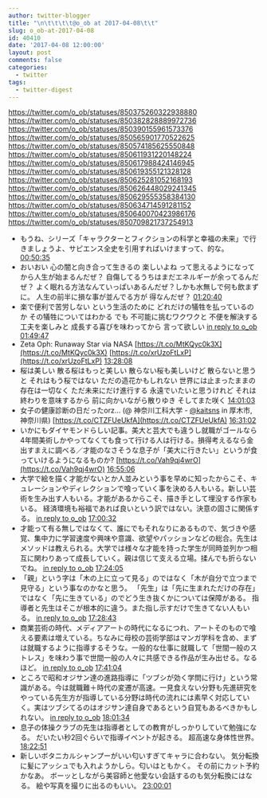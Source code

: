 ```yaml
---
author: twitter-blogger
title: "\n\t\t\t\t@o_ob at 2017-04-08\t\t"
slug: o_ob-at-2017-04-08
id: 40410
date: '2017-04-08 12:00:00'
layout: post
comments: false
categories:
  - twitter
tags:
  - twitter-digest
---
```


https://twitter.com/o_ob/statuses/850375260322938880 https://twitter.com/o_ob/statuses/850382828889972736 https://twitter.com/o_ob/statuses/850390155961573376 https://twitter.com/o_ob/statuses/850565901770522625 https://twitter.com/o_ob/statuses/850574185625550848 https://twitter.com/o_ob/statuses/850611931220148224 https://twitter.com/o_ob/statuses/850617988424146945 https://twitter.com/o_ob/statuses/850619355121328128 https://twitter.com/o_ob/statuses/850625281052168193 https://twitter.com/o_ob/statuses/850626448029241345 https://twitter.com/o_ob/statuses/850629555358384130 https://twitter.com/o_ob/statuses/850634714591281152 https://twitter.com/o_ob/statuses/850640070423986176 https://twitter.com/o_ob/statuses/850709821737254913  

*   もうね、シリーズ「キャラクターとフィクションの科学と幸福の未来」で行きましょうよ、サピエンス全史を引用すればいけますって、的な。 [00:50:35](https://twitter.com/o_ob/statuses/850375260322938880)
*   おいおい 心の闇と向き合って生きるの 楽しいよね って思えるようになってから人生が始まるんだぜ？ 自傷してるうちはまだエネルギーが余ってるんだぜ？ よく眠れる方法なんていっぱいあるんだぜ？しかも水無しで何も飲まずに。 人生の前半に損な事が並んでる方が 得なんだぜ？ [01:20:40](https://twitter.com/o_ob/statuses/850382828889972736)
*   楽で便利で苦労しない という生活のために どれだけの犠牲を払っているのか その犠牲についてはわかる でも 不可能に挑むワクワクと 不便を解決する工夫を楽しみと 成長する喜びを味わってから 言って欲しい [in reply to o_ob](https://twitter.com/o_ob/statuses/850382828889972736) [01:49:47](https://twitter.com/o_ob/statuses/850390155961573376)
*   Zeta Oph: Runaway Star via NASA [https://t.co/MtKQyc0k3X](https://t.co/MtKQyc0k3X) [https://t.co/xrUzoFtLxP](https://t.co/xrUzoFtLxP) [13:28:08](https://twitter.com/o_ob/statuses/850565901770522625)
*   桜は美しい 散る桜はもっと美しい 散らない桜も美しいけど 散らないと思うと それはもう桜ではない ただの造花かもしれない 世界には止まったままの 存在は一切なく ただ未来にだけ進行する 永遠でいたいと思うけれど それは終わりを意味するから 前に向かいながら散りゆき そしてまた咲く [14:01:03](https://twitter.com/o_ob/statuses/850574185625550848)
*   女子の健康診断の日だったorz... (@ 神奈川工科大学 - [@kaitsns](https://twitter.com/kaitsns) in 厚木市, 神奈川県) [https://t.co/CTZFUeUkfA](https://t.co/CTZFUeUkfA) [16:31:02](https://twitter.com/o_ob/statuses/850611931220148224)
*   いかにもダイヤモンドらしい記事。美大と芸大でも違うし就職がゴールなら4年間美術しかやってなくても食って行ける人は行ける。損得考えるなら金出すまえに調べる／才能のなさそうな息子が「美大に行きたい」というが食っていけるようになるものか? [https://t.co/Vah9qj4wrO](https://t.co/Vah9qj4wrO) [16:55:06](https://twitter.com/o_ob/statuses/850617988424146945)
*   大学で絵を描く才能がないとか人並みという事を早めに知ったからこそ、キュレーションやディレクションで喰っていく事を決める人もいる。新しい芸術を生み出す人もいる。才能があるからこそ、描き手として埋没する作家もいる。 経済環境も裕福であれば良いという訳ではない。決意の固さに関係する。 [in reply to o_ob](https://twitter.com/o_ob/statuses/850617988424146945) [17:00:32](https://twitter.com/o_ob/statuses/850619355121328128)
*   才能って有る無しではなくて、誰にでもそれなりにあるもので、気づきや感覚、集中力に学習速度や興味や意識、欲望やパッションなどの総合。先生はメソッドは教えられる。大学では様々な才能を持った学生が同時並列かつ相互に関わりあって成長していく。親は信じて支える立場。揉んでも折らないでね。 [in reply to o_ob](https://twitter.com/o_ob/statuses/850619355121328128) [17:24:05](https://twitter.com/o_ob/statuses/850625281052168193)
*   「親」という字は「木の上に立って見る」のではなく「木が自分で立つまで見守る」という事なのかなと思う。 「先生」は「先に生まれただけの存在」ではなく「先に生きている」のでどう生き抜くかについては保障がある。 指導者と先生はそこが根本的に違う。また指し示すだけで生きてない人もいる。 [in reply to o_ob](https://twitter.com/o_ob/statuses/850625281052168193) [17:28:43](https://twitter.com/o_ob/statuses/850626448029241345)
*   商業芸術の時代、メディアアートの時代になるにつれ、アートそのもので喰える要素は増えている。ちなみに母校の芸術学部はマンガ学科を含め、まずは就職するように指導するそうな。一般的な仕事に就職して「世間一般のストレス」を味わう事で世間一般の人々に共感できる作品が生み出せる。なるほど。 [in reply to o_ob](https://twitter.com/o_ob/statuses/850626448029241345) [17:41:04](https://twitter.com/o_ob/statuses/850629555358384130)
*   ところで昭和オジサン達の進路指導に「ツブシが効く学問に行け」という常識がある。今は就職難＋時代の変遷が高速。一見食えない分野も先進研究をやっている先生方が指導している分野は時代の流れには素早く対応していく。実はツブシてるのはオジサン達自身であるという自覚もあるべきかもしれない。 [in reply to o_ob](https://twitter.com/o_ob/statuses/850629555358384130) [18:01:34](https://twitter.com/o_ob/statuses/850634714591281152)
*   息子の体操クラブの先生は指導者としての教育がしっかりしていて勉強になる。 だいたい秒2回ぐらいで指導イベントが起きる。 超高速な身体性世界。 [18:22:51](https://twitter.com/o_ob/statuses/850640070423986176)
*   新しいボタニカルシャンプーがいい匂いすぎてキャラに合わない。 気分転換に髪にアッシュでも入れようかしら。匂いはともかく。 その前にカット予約かなあ。 ボーッとしながら美容師と他愛ない会話するのも気分転換にはなる。 絵や写真を撮りに出るのもいい。 [23:00:01](https://twitter.com/o_ob/statuses/850709821737254913)